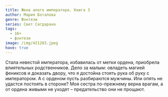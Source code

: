 ```yaml
---
title: Жена алого императора. Книга 3
author: Мария Боталова
genre: Фэнтези
series: Свет Сагдарана
tags:
  - 16+
  - фэнтези
image: /img/421283.jpeg
have: true
---
```

Стала невестой императора, избавилась от метки ордена, приобрела влиятельных родственников. Дело за малым: овладеть магией фениксов и доказать двору, что я достойна стоять рука об руку с императором. А с орденом пусть разбираются мужчины. Или опять не удастся постоять в стороне? Моя сестра по-прежнему верна врагам, а от ордена живыми не уходят – предательство они не прощают.